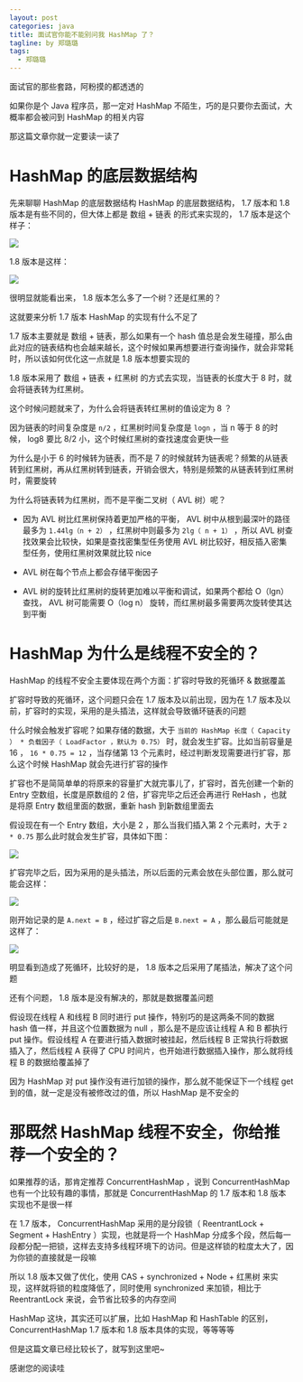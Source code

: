 ```yaml
---
layout: post
categories: java
title: 面试官你能不能别问我 HashMap 了？
tagline: by 郑璐璐
tags: 
  - 郑璐璐
---
```

面试官的那些套路，阿粉摸的都透透的
<!--more-->

如果你是个 Java 程序员，那一定对 HashMap 不陌生，巧的是只要你去面试，大概率都会被问到 HashMap 的相关内容

那这篇文章你就一定要读一读了

# HashMap 的底层数据结构

先来聊聊 HashMap 的底层数据结构
HashMap 的底层数据结构， 1.7 版本和 1.8 版本是有些不同的，但大体上都是 数组 + 链表 的形式来实现的， 1.7 版本是这个样子：

![](http://www.justdojava.com/assets/images/2019/java/image-zll/2020/12/01-jdk1.7.jpg)

1.8 版本是这样：

![](http://www.justdojava.com/assets/images/2019/java/image-zll/2020/12/02-jdk1.8.jpg)

很明显就能看出来， 1.8 版本怎么多了一个树？还是红黑的？

这就要来分析 1.7 版本 HashMap 的实现有什么不足了

1.7 版本主要就是 数组 + 链表，那么如果有一个 hash 值总是会发生碰撞，那么由此对应的链表结构也会越来越长，这个时候如果再想要进行查询操作，就会非常耗时，所以该如何优化这一点就是 1.8 版本想要实现的

1.8 版本采用了 数组 + 链表 + 红黑树 的方式去实现，当链表的长度大于 8 时，就会将链表转为红黑树。

这个时候问题就来了，为什么会将链表转红黑树的值设定为 8 ？

因为链表的时间复杂度是 `n/2` ，红黑树时间复杂度是 `logn` ，当 n 等于 8 的时候， log8 要比 8/2 小，这个时候红黑树的查找速度会更快一些

为什么是小于 6 的时候转为链表，而不是 7 的时候就转为链表呢？频繁的从链表转到红黑树，再从红黑树转到链表，开销会很大，特别是频繁的从链表转到红黑树时，需要旋转

为什么将链表转为红黑树，而不是平衡二叉树（ AVL 树）呢？

- 因为 AVL 树比红黑树保持着更加严格的平衡， AVL 树中从根到最深叶的路径最多为 `1.44lg（n + 2）` ，红黑树中则最多为 `2lg（ n + 1）` ，所以 AVL 树查找效果会比较快，如果是查找密集型任务使用 AVL 树比较好，相反插入密集型任务，使用红黑树效果就比较 nice

- AVL 树在每个节点上都会存储平衡因子

- AVL 树的旋转比红黑树的旋转更加难以平衡和调试，如果两个都给 O（lgn） 查找， AVL 树可能需要 O（log n） 旋转，而红黑树最多需要两次旋转使其达到平衡

# HashMap 为什么是线程不安全的？

HashMap 的线程不安全主要体现在两个方面：扩容时导致的死循环 & 数据覆盖

扩容时导致的死循环，这个问题只会在 1.7 版本及以前出现，因为在 1.7 版本及以前，扩容时的实现，采用的是头插法，这样就会导致循环链表的问题

什么时候会触发扩容呢？如果存储的数据，大于 `当前的 HashMap 长度（ Capacity ） * 负载因子（ LoadFactor ，默认为 0.75）` 时，就会发生扩容。比如当前容量是 16 ， `16 * 0.75 = 12` ，当存储第 13 个元素时，经过判断发现需要进行扩容，那么这个时候 HashMap 就会先进行扩容的操作

扩容也不是简简单单的将原来的容量扩大就完事儿了，扩容时，首先创建一个新的 Entry 空数组，长度是原数组的 2 倍，扩容完毕之后还会再进行 ReHash ，也就是将原 Entry 数组里面的数据，重新 hash 到新数组里面去

假设现在有一个 Entry 数组，大小是 2 ，那么当我们插入第 2 个元素时，大于 `2 * 0.75` 那么此时就会发生扩容，具体如下图：

![](http://www.justdojava.com/assets/images/2019/java/image-zll/2020/12/03-初始.jpg)

扩容完毕之后，因为采用的是头插法，所以后面的元素会放在头部位置，那么就可能会这样：

![](http://www.justdojava.com/assets/images/2019/java/image-zll/2020/12/04-扩容.jpg)

刚开始记录的是 `A.next = B` ，经过扩容之后是 `B.next = A` ，那么最后可能就是这样了：

![](http://www.justdojava.com/assets/images/2019/java/image-zll/2020/12/05-死循环.jpg)

明显看到造成了死循环，比较好的是， 1.8 版本之后采用了尾插法，解决了这个问题

还有个问题， 1.8 版本是没有解决的，那就是数据覆盖问题

假设现在线程 A 和线程 B 同时进行 put 操作，特别巧的是这两条不同的数据 hash 值一样，并且这个位置数据为 null ，那么是不是应该让线程 A 和 B 都执行 put 操作。假设线程 A 在要进行插入数据时被挂起，然后线程 B 正常执行将数据插入了，然后线程 A 获得了 CPU 时间片，也开始进行数据插入操作，那么就将线程 B 的数据给覆盖掉了

因为 HashMap 对 put 操作没有进行加锁的操作，那么就不能保证下一个线程 get 到的值，就一定是没有被修改过的值，所以 HashMap 是不安全的

# 那既然 HashMap 线程不安全，你给推荐一个安全的？

如果推荐的话，那肯定推荐 ConcurrentHashMap ，说到 ConcurrentHashMap 也有一个比较有趣的事情，那就是 ConcurrentHashMap 的 1.7 版本和 1.8 版本实现也不是很一样

在 1.7 版本， ConcurrentHashMap 采用的是分段锁（ ReentrantLock + Segment + HashEntry ）实现，也就是将一个 HashMap 分成多个段，然后每一段都分配一把锁，这样去支持多线程环境下的访问。但是这样锁的粒度太大了，因为你锁的直接就是一段嘛

所以 1.8 版本又做了优化，使用 CAS + synchronized + Node + 红黑树 来实现，这样就将锁的粒度降低了，同时使用 synchronized 来加锁，相比于 ReentrantLock 来说，会节省比较多的内存空间

HashMap 这块，其实还可以扩展，比如 HashMap 和 HashTable 的区别， ConcurrentHashMap 1.7 版本和 1.8 版本具体的实现，等等等等

但是这篇文章已经比较长了，就写到这里吧~

感谢您的阅读哇